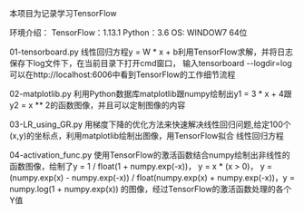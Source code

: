 本项目为记录学习TensorFlow

环境介绍：  TensorFlow：1.13.1     Python：3.6     OS: WINDOW7 64位

01-tensorboard.py
线性回归方程y = W * x + b利用TensorFlow求解，并将日志保存下log文件下，在当前目录下打开cmd窗口，
输入tensorboard --logdir=log可以在http://localhost:6006中看到TensorFlow的工作细节流程

02-matplotlib.py
利用Python数据库matplotlib跟numpy绘制出y1 = 3 * x + 4跟y2 = x ** 2的函数图像，并且可以定制图像的内容

03-LR_using_GR.py
用梯度下降的优化方法来快速解决线性回归问题,给定100个(x,y)的坐标点，利用matplotlib绘制出图像，用TensorFlow拟合
线性回归方程

04-activation_func.py
使用TensorFlow的激活函数结合numpy绘制出非线性的函数图像，绘制了y = 1 / float(1 + numpy.exp(-x))， y = x * (x > 0)，
y = (numpy.exp(x) - numpy.exp(-x)) / float(numpy.exp(x) + numpy.exp(-x))，y = numpy.log(1 + numpy.exp(x))
的图像，经过TensorFlow的激活函数处理的各个Y值
